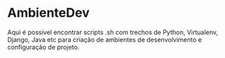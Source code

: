 # AmbienteDev
Aqui é possível encontrar scripts .sh com trechos de Python, Virtualenv, Django, Java etc para criação de ambientes de desenvolvimento e configuração de projeto.  
